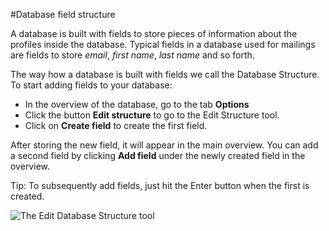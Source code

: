 #Database field structure

A database is built with fields to store pieces of information about the profiles inside the database. Typical fields in a database used for mailings are fields to store *email*, *first name*, *last name* and so forth. 

The way how a database is built with fields we call the Database Structure. To start adding fields to your database:

- In the overview of the database, go to the tab **Options**
- Click the button **Edit structure** to go to the Edit Structure tool.
- Click on **Create field** to create the first field. 

After storing the new field, it will appear in the main overview. You can add a second
field by clicking **Add field** under the newly created field in the overview.

Tip: To subsequently add fields, just hit the Enter button when the first is created. 

![The Edit Database Structure tool](../images/database-app/MovieDatabaseSMALL.png.png)